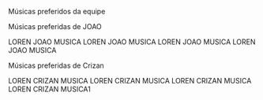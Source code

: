 Músicas preferidos da equipe

Músicas preferidas de JOAO

LOREN JOAO MUSICA
LOREN JOAO MUSICA
LOREN JOAO MUSICA
LOREN JOAO MUSICA

Músicas preferidas de Crizan

LOREN CRIZAN MUSICA
LOREN CRIZAN MUSICA
LOREN CRIZAN MUSICA
LOREN CRIZAN MUSICA1



